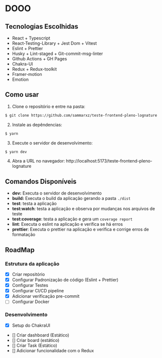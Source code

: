 # DOOO



## Tecnologias Escolhidas
- React + Typescript
- React-Testing-Library + Jest Dom + Vitest
- Eslint + Prettier
- Husky + Lint-staged + Git-commit-msg-linter
- Github Actions + GH Pages
- Chakra-UI
- Redux + Redux-toolkit
- Framer-motion
- Emotion

## Como usar

1. Clone o repositório e entre na pasta:
```bash
$ git clone https://github.com/sammarxz/teste-frontend-pleno-lognature && cd teste-frontend-pleno-lognature
```

2. Instale as depêndencias:
```bash
$ yarn
```

3. Execute o servidor de desenvolvimento:
```bash
$ yarn dev
```

4. Abra a URL no navegador: http://localhost:5173/teste-frontend-pleno-lognature

## Comandos Disponíveis

- **dev:** Executa o servidor de desenvolvimento 
- **build:** Executa o build da aplicação gerando a pasta `./dist`
- **test**: testa a aplicação 
- **test:watch**: testa a aplicação e observa por mudanças nos arquivos de teste
- **test:coverage**: testa a aplicação e gera um `coverage report`
- **lint**: Executa o eslint na aplicação e verifica se há erros 
- **prettier**: Executa o prettier na aplicação e verifica e corrige erros de formatação

## RoadMap

### Estrutura da aplicação
- [x] Criar repositório
- [x] Configurar Padronização de código (Eslint + Prettier)
- [x] Configurar Testes
- [x] Configurar CI/CD pipeline
- [x] Adicionar verificação pre-commit
- [ ] Configurar Docker

### Desenvolvimento
- [x] Setup do ChakraUI
- [] Criar dashboard (Estático)
- [] Criar board (estático)
- [] Criar Task (Estático)
- [] Adicionar funcionalidade com o Redux